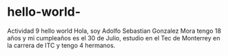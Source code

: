 # hello-world-
Actividad 9 hello world 
Hola, soy Adolfo Sebastian Gonzalez Mora tengo 18 años y mi cumpleaños es el 30 de Julio, estudio en el Tec de Monterrey en la carrera de ITC y tengo 4 hermanos. 

